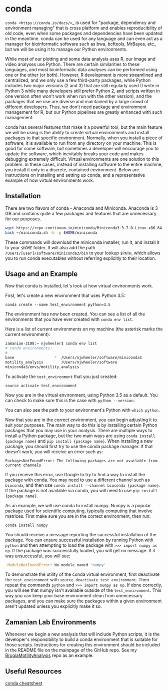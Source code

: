 # conda

`conda <https://conda.io/docs/>`\_ is used for "package, dependency and environment managing" that is cross platform and enables reproducibility of old code, even when some packages and dependencies have been updated in the meantime. conda can be used for any language and can even act as a manager for bioinformatic software such as bwa, bcftools, MrBayes, etc., but we will be using it to manage our Python environments.

While most of our plotting and some data analysis uses R, our image and video analyses use Python. There are certain similarities to these languages, and most bioinformatic data analyses can be performed using one or the other (or both). However, R development is more streamlined and centralized, and we only use a few third-party packages, while Python includes two major versions (2 and 3) that are still regularly used (I write in Python 3 while many developers still prefer Python 2, and scripts written in one version often won't work when run with the other version), and the packages that we use are diverse and maintained by a large crowd of different developers. Thus, we don't need package and environment management for R, but our Python pipelines are greatly enhanced with such management.

conda has several features that make it a powerful tool, but the main feature we will be using is the ability to create virtual environments and install packages to that specific environment. Normally, when you install a piece of software, it is available to run from any directory on your machine. This is good for some software, but sometimes a developer will encourage you to update the software, which inevitably breaks your code and makes debugging extremely difficult. Virtual environments are one solution to this problem. In these cases, instead of installing software to the entire machine, you install it only in a discrete, contained environment. Below are instructions on installing and setting up conda, and a representative example of how virtual environments work.

## Installation

There are two flavors of conda - Anaconda and Miniconda. Anaconda is 3 GB and contains quite a few packages and features that are unnecessary for our purposes.

```bash
wget https://repo.continuum.io/miniconda/Miniconda3-3.7.0-Linux-x86_64.sh -O ~/miniconda.sh
bash ~/miniconda.sh -b -p $HOME/miniconda
```

These commands will download the miniconda installer, run it, and install it to your `$HOME` folder. It will also add the path `/Users/[user]/software/miniconda3/bin` to your lookup `$PATH`, which allows you to run conda executables without referring explicitly to their location.

## Usage and an Example

Now that conda is installed, let's look at how virtual environments work.

First, let's create a new environment that uses Python 3.5:

`conda create --name test_environment python=3.5`

The environment has now been created. You can see a list of all the environments that you have ever created with `conda env list`.

Here is a list of current environments on my machine (the asterisk marks the current environment):

```bash
zamanian-3108:~ njwheeler$ conda env list
# conda environments:
#
base                  *  /Users/njwheeler/software/miniconda3
motility_analysis        /Users/njwheeler/software    
miniconda3/envs/motility_analysis
```

To activate the `test_environment` that you just created:

`source activate test_environment`

Now you are in the virtual environment, using Python 3.5 as a default. You can check to make sure this is the case with `python --version`.

You can also see the path to your environment's Python with `which python`.

Now that you are in the correct environment, you can begin adjusting it to suit your purposes. The main way to do this is by installing certain Python packages that you may use in your analysis. There are multiple ways to install a Python package, but the two main ways are using `conda install {package name}` and `pip install {package name}`. When installing a new package, you should first try to use the conda package manager. If that doesn't work, you will receive an error such as:

    PackagesNotFoundError: The following packages are not available from current channels

If you receive this error, use Google to try to find a way to install the package with conda. You may need to use a different channel such as `bioconda`, and then use `conda install --channel bioconda {package name}`. If the package is not available via conda, you will need to use `pip install {package name}`.

As an example, we will use conda to install numpy. Numpy is a popular package used for scientific computing, typically computing that involve matrices.
First make sure you are in the correct environment, then run:

`conda install numpy`

You should receive a message reporting the successful installation of the package. You can ensure successful installation by running Python with `python` and then attempting to load the package with `>>> import numpy as np`. If the package was successfully loaded, you will get no message. If it was unsuccessful, you will see:

```python
 ModuleNotFoundError: No module named 'numpy'
```

To demonstrate the utility of the conda virtual environment, first deactivate the `test_environment` with `source deactivate test_environment`. Then repeat the commands `python` and `>>> import numpy as np`. If done correctly, you will see that numpy isn't available outside of the `test_environment`. This way you can keep your base environment clean from unnecessary packages, and you can make sure the packages within a given environment aren't updated unless you explicitly make it so.

## Zamanian Lab Environments

Whenever we begin a new analysis that will include Python scripts, it is the developer's responsibility to build a conda environment that is suitable for those scripts. Instructions for creating this environment should be included in the README file on the mainpage of the GitHub repo. See my
[BrugiaMotilityAnalysis](https://github.com/zamanianlab/BrugiaMotilityAnalysis)
repo as an example.

## Useful Resources

[conda cheatsheet](https://conda.io/docs/_downloads/conda-cheatsheet.pdf)
